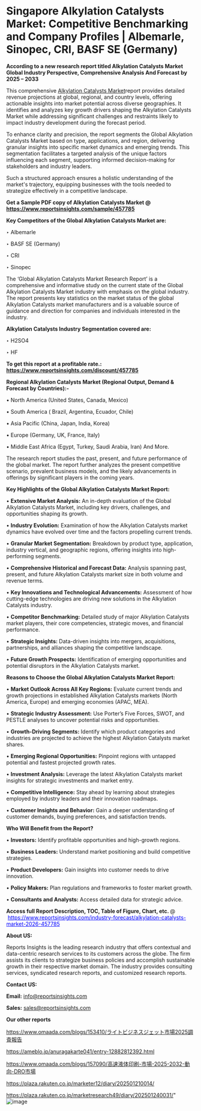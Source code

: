 # Singapore Alkylation Catalysts Market: Competitive Benchmarking and Company Profiles | Albemarle, Sinopec, CRI, BASF SE (Germany)

<strong>According to a new research report titled Alkylation Catalysts Market Global Industry Perspective, Comprehensive Analysis And Forecast by 2025 – 2033</strong>

This comprehensive <a href=https://www.reportsinsights.com/sample/457785>Alkylation Catalysts Market</a>report provides detailed revenue projections at global, regional, and country levels, offering actionable insights into market potential across diverse geographies. It identifies and analyzes key growth drivers shaping the Alkylation Catalysts Market while addressing significant challenges and restraints likely to impact industry development during the forecast period.

To enhance clarity and precision, the report segments the Global Alkylation Catalysts Market based on type, applications, and region, delivering granular insights into specific market dynamics and emerging trends. This segmentation facilitates a targeted analysis of the unique factors influencing each segment, supporting informed decision-making for stakeholders and industry leaders.

Such a structured approach ensures a holistic understanding of the market's trajectory, equipping businesses with the tools needed to strategize effectively in a competitive landscape.

<strong>Get a Sample PDF copy of Alkylation Catalysts Market </strong><strong>@<a href=https://www.reportsinsights.com/sample/457785 style=color:#0000ff;> https://www.reportsinsights.com/sample/457785</a></strong></font>

<strong>Key Competitors of the Global Alkylation Catalysts Market are:</strong>

‣ Albemarle

‣ BASF SE (Germany)

‣ CRI

‣ Sinopec

The ‘Global Alkylation Catalysts Market Research Report’ is a comprehensive and informative study on the current state of the Global Alkylation Catalysts Market industry with emphasis on the global industry. The report presents key statistics on the market status of the global Alkylation Catalysts market manufacturers and is a valuable source of guidance and direction for companies and individuals interested in the industry.

<strong>Alkylation Catalysts Industry Segmentation covered are:</strong>

‣ H2SO4

‣ HF

<strong>To get this report at a profitable rate.: <a href=https://www.reportsinsights.com/discount/457785 style=color:#0000ff;>https://www.reportsinsights.com/discount/457785</a></strong></font>

<strong>Regional Alkylation Catalysts Market (Regional Output, Demand &amp; Forecast by Countries):-</strong>

• North America (United States, Canada, Mexico)

• South America ( Brazil, Argentina, Ecuador, Chile)

• Asia Pacific (China, Japan, India, Korea)

• Europe (Germany, UK, France, Italy)

• Middle East Africa (Egypt, Turkey, Saudi Arabia, Iran) And More.

The research report studies the past, present, and future performance of the global market. The report further analyzes the present competitive scenario, prevalent business models, and the likely advancements in offerings by significant players in the coming years.

<strong>Key Highlights of the Global Alkylation Catalysts Market Report:</strong>

• <strong>Extensive Market Analysis:</strong> An in-depth evaluation of the Global Alkylation Catalysts Market, including key drivers, challenges, and opportunities shaping its growth.

• <strong>Industry Evolution:</strong> Examination of how the Alkylation Catalysts market dynamics have evolved over time and the factors propelling current trends.

• <strong>Granular Market Segmentation:</strong> Breakdown by product type, application, industry vertical, and geographic regions, offering insights into high-performing segments.

• <strong>Comprehensive Historical and Forecast Data:</strong> Analysis spanning past, present, and future Alkylation Catalysts market size in both volume and revenue terms.

• <strong>Key Innovations and Technological Advancements:</strong> Assessment of how cutting-edge technologies are driving new solutions in the Alkylation Catalysts industry.

• <strong>Competitor Benchmarking:</strong> Detailed study of major Alkylation Catalysts market players, their core competencies, strategic moves, and financial performance.

• <strong>Strategic Insights:</strong> Data-driven insights into mergers, acquisitions, partnerships, and alliances shaping the competitive landscape.

• <strong>Future Growth Prospects:</strong> Identification of emerging opportunities and potential disruptors in the Alkylation Catalysts market.

<strong>Reasons to Choose the Global Alkylation Catalysts Market Report:</strong>

• <strong>Market Outlook Across All Key Regions:</strong> Evaluate current trends and growth projections in established Alkylation Catalysts markets (North America, Europe) and emerging economies (APAC, MEA).

• <strong>Strategic Industry Assessment:</strong> Use Porter’s Five Forces, SWOT, and PESTLE analyses to uncover potential risks and opportunities.

• <strong>Growth-Driving Segments:</strong> Identify which product categories and industries are projected to achieve the highest Alkylation Catalysts market shares.

• <strong>Emerging Regional Opportunities:</strong> Pinpoint regions with untapped potential and fastest projected growth rates.

• <strong>Investment Analysis:</strong> Leverage the latest Alkylation Catalysts market insights for strategic investments and market entry.

• <strong>Competitive Intelligence:</strong> Stay ahead by learning about strategies employed by industry leaders and their innovation roadmaps.

• <strong>Customer Insights and Behavior:</strong> Gain a deeper understanding of customer demands, buying preferences, and satisfaction trends.

<strong>Who Will Benefit from the Report?</strong>

• <strong>Investors:</strong> Identify profitable opportunities and high-growth regions.

• <strong>Business Leaders:</strong> Understand market positioning and build competitive strategies.

• <strong>Product Developers:</strong> Gain insights into customer needs to drive innovation.

• <strong>Policy Makers:</strong> Plan regulations and frameworks to foster market growth.

• <strong>Consultants and Analysts:</strong> Access detailed data for strategic advice.
</ul>
<strong>Access full Report Description, TOC, Table of Figure, Chart, etc. </strong>@  <a href=https://www.reportsinsights.com/industry-forecast/alkylation-catalysts-market-2026-457785 style=color:#0000ff;>https://www.reportsinsights.com/industry-forecast/alkylation-catalysts-market-2026-457785</a></font>

<strong><strong>About US</strong>:</strong>

Reports Insights is the leading research industry that offers contextual and data-centric research services to its customers across the globe. The firm assists its clients to strategize business policies and accomplish sustainable growth in their respective market domain. The industry provides consulting services, syndicated research reports, and customized research reports.

<strong>Contact US:</strong>

<p class=""""><b>Email:</b> <a href=mailto:info@reportsinsights.com>info@reportsinsights.com</a></p>
<p class=""""><b>Sales:</b> <a href=mailto:sales@reportsinsights.com>sales@reportsinsights.com</a></p>

<strong>Our other reports</strong>

<a href=https://www.omaada.com/blogs/153410/ライトビジネスジェット市場2025調査報告>https://www.omaada.com/blogs/153410/ライトビジネスジェット市場2025調査報告</a>

<a href=https://ameblo.jp/anuragakarte041/entry-12882812392.html>https://ameblo.jp/anuragakarte041/entry-12882812392.html</a>

<a href=https://www.omaada.com/blogs/157090/高速液体印刷-市場-2025-2032-動向-DRO市場>https://www.omaada.com/blogs/157090/高速液体印刷-市場-2025-2032-動向-DRO市場</a>

<a href=https://plaza.rakuten.co.jp/marketer12/diary/202501210014/>https://plaza.rakuten.co.jp/marketer12/diary/202501210014/</a>

<a href=https://plaza.rakuten.co.jp/marketresearch49/diary/202501240031/>https://plaza.rakuten.co.jp/marketresearch49/diary/202501240031/</a>"
![image](https://github.com/user-attachments/assets/3cb18773-8b52-4018-9671-19fda520ac0a)
